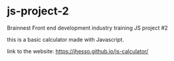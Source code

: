 # js-project-2
Brainnest Front end development industry training JS project #2

this is a basic calculator made with Javascript. <br>

link to the website: https://jhesso.github.io/js-calculator/
